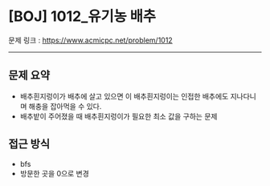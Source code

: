 # [BOJ] 1012_유기농 배추

문제 링크 : https://www.acmicpc.net/problem/1012

-------------------
## 문제 요약
  - 배추흰지렁이가 배추에 살고 있으면 이 배추흰지렁이는 인접한 배추에도 지나다니며 해충을 잡아먹을 수 있다.
  - 배추밭이 주어졌을 때 배추흰지렁이가 필요한 최소 값을 구하는 문제

## 접근 방식
  - bfs
  - 방문한 곳을 0으로 변경

